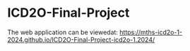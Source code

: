 # ICD2O-Final-Project

The web application can be viewedat: https://mths-icd2o-1-2024.github.io/ICD2O-Final-Project-icd2o-1.2024/
